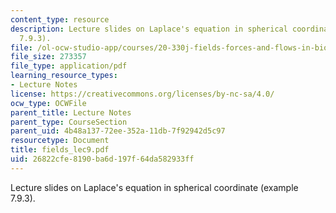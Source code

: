 ```yaml
---
content_type: resource
description: Lecture slides on Laplace's equation in spherical coordinate (example
  7.9.3).
file: /ol-ocw-studio-app/courses/20-330j-fields-forces-and-flows-in-biological-systems-spring-2007/26822cfe8190ba6d197f64da582933ff_fields_lec9.pdf
file_size: 273357
file_type: application/pdf
learning_resource_types:
- Lecture Notes
license: https://creativecommons.org/licenses/by-nc-sa/4.0/
ocw_type: OCWFile
parent_title: Lecture Notes
parent_type: CourseSection
parent_uid: 4b48a137-72ee-352a-11db-7f92942d5c97
resourcetype: Document
title: fields_lec9.pdf
uid: 26822cfe-8190-ba6d-197f-64da582933ff
---
```

Lecture slides on Laplace's equation in spherical coordinate (example 7.9.3).